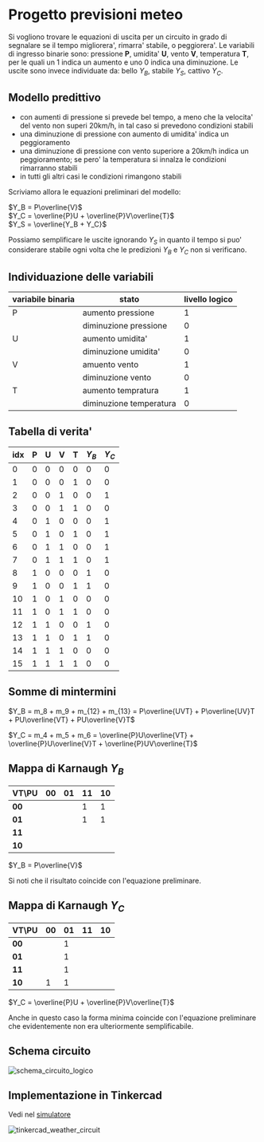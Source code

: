 # Progetto previsioni meteo  

Si vogliono trovare le equazioni di uscita per un circuito in grado di segnalare se il tempo migliorera', rimarra' stabile, o peggiorera'. Le variabili di ingresso binarie sono: pressione **P**, umidita' **U**, vento **V**, temperatura **T**, per le quali un 1 indica un aumento e uno 0 indica una diminuzione. Le uscite sono invece individuate da: bello $Y_B$, stabile $Y_S$, cattivo $Y_C$.  

## Modello predittivo  

* con aumenti di pressione si prevede bel tempo, a meno che la velocita' del vento non superi 20km/h, in tal caso si prevedono condizioni stabili
* una diminuzione di pressione con aumento di umidita' indica un peggioramento
* una diminuzione di pressione con vento superiore a 20km/h indica un peggioramento; se pero' la temperatura si innalza le condizioni rimarranno stabili
* in tutti gli altri casi le condizioni rimangono stabili

Scriviamo allora le equazioni preliminari del modello:  

$Y_B = P\overline{V}$  
$Y_C = \overline{P}U + \overline{P}V\overline{T}$  
$Y_S = \overline{Y_B + Y_C}$  

Possiamo semplificare le uscite ignorando $Y_S$ in quanto il tempo si puo' considerare stabile ogni volta che le predizioni $Y_B$ e $Y_C$ non si verificano.  

## Individuazione delle variabili  

| variabile binaria | stato                   | livello logico |
| ----------------- | ----------------------- | -------------- |
| P                 | aumento pressione       | 1              |
|                   | diminuzione pressione   | 0              |
| U                 | aumento umidita'        | 1              |
|                   | diminuzione umidita'    | 0              |
| V                 | amuento vento           | 1              |
|                   | diminuzione vento       | 0              |
| T                 | aumento tempratura      | 1              |
|                   | diminuzione temperatura | 0              |

## Tabella di verita'  

| idx | P   | U   | V   | T   | $Y_B$ | $Y_C$ |
| --- | --- | --- | --- | --- | ----- | ----- |
| 0   | 0   | 0   | 0   | 0   | 0     | 0     |
| 1   | 0   | 0   | 0   | 1   | 0     | 0     |
| 2   | 0   | 0   | 1   | 0   | 0     | 1     |
| 3   | 0   | 0   | 1   | 1   | 0     | 0     |
| 4   | 0   | 1   | 0   | 0   | 0     | 1     |
| 5   | 0   | 1   | 0   | 1   | 0     | 1     |
| 6   | 0   | 1   | 1   | 0   | 0     | 1     |
| 7   | 0   | 1   | 1   | 1   | 0     | 1     |
| 8   | 1   | 0   | 0   | 0   | 1     | 0     |
| 9   | 1   | 0   | 0   | 1   | 1     | 0     |
| 10  | 1   | 0   | 1   | 0   | 0     | 0     |
| 11  | 1   | 0   | 1   | 1   | 0     | 0     |
| 12  | 1   | 1   | 0   | 0   | 1     | 0     |
| 13  | 1   | 1   | 0   | 1   | 1     | 0     |
| 14  | 1   | 1   | 1   | 0   | 0     | 0     |
| 15  | 1   | 1   | 1   | 1   | 0     | 0     |

## Somme di mintermini  

$Y_B = m_8 + m_9 + m_{12} + m_{13} = P\overline{UVT} + P\overline{UV}T + PU\overline{VT} + PU\overline{V}T$  

$Y_C = m_4 + m_5 + m_6 = \overline{P}U\overline{VT} + \overline{P}U\overline{V}T + \overline{P}UV\overline{T}$  

## Mappa di Karnaugh $Y_B$  

| VT\PU  | 00  | 01  | 11  | 10  |
| ------ | --- | --- | --- | --- |
| **00** |     |     | 1   | 1   |
| **01** |     |     | 1   | 1   |
| **11** |     |     |     |     |
| **10** |     |     |     |     |

$Y_B = P\overline{V}$  

Si noti che il risultato coincide con l'equazione preliminare.  

## Mappa di Karnaugh $Y_C$  

| VT\PU  | 00  | 01  | 11  | 10  |
| ------ | --- | --- | --- | --- |
| **00** |     | 1   |     |     |
| **01** |     | 1   |     |     |
| **11** |     | 1   |     |     |
| **10** | 1   | 1   |     |     |

$Y_C = \overline{P}U + \overline{P}V\overline{T}$  

Anche in questo caso la forma minima coincide con l'equazione preliminare che evidentemente non era ulteriormente semplificabile.  

## Schema circuito  

![schema_circuito_logico](https://github.com/dennyb87/elettrotecnica-serale/assets/7195133/a543536c-caec-4873-94f5-073b9bbbce58)  

## Implementazione in Tinkercad  

Vedi nel [simulatore](https://www.tinkercad.com/things/7KqlqGTxMNT-fad-uda1-2023-previsioni-meteo)  

![tinkercad_weather_circuit](https://github.com/dennyb87/elettrotecnica-serale/assets/7195133/011e4459-13f1-4da1-9e52-11f3f6d33f66)  